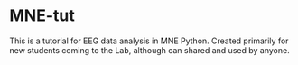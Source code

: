 # MNE-tut

This is a tutorial for EEG data analysis in MNE Python. Created primarily for new students coming to the Lab, although can shared and used by anyone.
